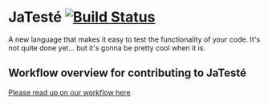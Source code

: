 # JaTesté [![Build Status](https://travis-ci.com/jaredweiss/JaTeste.svg?token=QpSsWgv7q6ApQ36qVQqz&branch=master)](https://travis-ci.com/jaredweiss/JaTeste)


A new language that makes it easy to test the functionality of your code. It's not quite done yet... but it's gonna be pretty cool when it is. 

Workflow overview for contributing to JaTesté
---------------------------------------------
[Please read up on our workflow here](https://github.com/jaredweiss/JaTeste/wiki/Beyond-basic-git)
